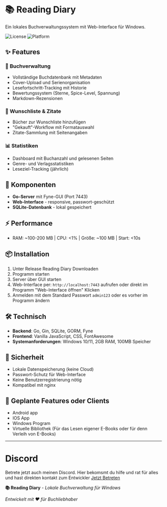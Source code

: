 # 📚 Reading Diary

Ein lokales Buchverwaltungssystem mit Web-Interface für Windows.

![License](https://img.shields.io/badge/License-Proprietary-red?style=for-the-badge)
![Platform](https://img.shields.io/badge/Platform-Windows%20%7C%20Web-green?style=for-the-badge)

## ✨ Features

### 📖 **Buchverwaltung**
- Vollständige Buchdatenbank mit Metadaten
- Cover-Upload und Serienorganisation
- Lesefortschritt-Tracking mit Historie
- Bewertungssystem (Sterne, Spice-Level, Spannung)
- Markdown-Rezensionen

### 🎯 **Wunschliste & Zitate**
- Bücher zur Wunschliste hinzufügen
- "Gekauft"-Workflow mit Formatauswahl
- Zitate-Sammlung mit Seitenangaben

### 📊 **Statistiken**
- Dashboard mit Buchanzahl und gelesenen Seiten
- Genre- und Verlagsstatistiken
- Leseziel-Tracking (jährlich)

## 🚀 **Komponenten**

- **Go-Server** mit Fyne-GUI (Port 7443)
- **Web-Interface** - responsive, passwort-geschützt
- **SQLite-Datenbank** - lokal gespeichert

## ⚡ **Performance**

- RAM: ~100-200 MB | CPU: <1% | Größe: ~100 MB | Start: <10s

## 📦 **Installation**

1. Unter Release Reading Diary Downloaden
2. Programm starten 
3. Server über GUI starten
4. Web-Interface per: `http://localhost:7443` aufrufen oder direkt im Programm "Web-Interface öffnen" Klicken
5. Anmelden mit dem Standard Passwort `admin123` oder es vorher im Programm ändern

## 🛠️ **Technisch**

- **Backend**: Go, Gin, SQLite, GORM, Fyne
- **Frontend**: Vanilla JavaScript, CSS, FontAwesome
- **Systemanforderungen**: Windows 10/11, 2GB RAM, 100MB Speicher

## 🔐 **Sicherheit**

- Lokale Datenspeicherung (keine Cloud)
- Passwort-Schutz für Web-Interface
- Keine Benutzerregistrierung nötig
- Kompatibel mit nginx


## 🔧 Geplante Features oder Clients

 - Android app
 - IOS App
 - Windows Program
 - Virtuelle Bibliothek (Für das Lesen eigener E-Books oder für denn Verleih von E-Books)
---

# Discord

Betrete jetzt auch meinen Discord. Hier bekomsmt du hilfe und rat für alles und hast direkten kontakt zum Entwickler 
[Jetzt Betreten](https://discord.gg/T5yPWAbRdz)

**📚 Reading Diary** - *Lokale Buchverwaltung für Windows*

*Entwickelt mit ❤️ für Buchliebhaber*
